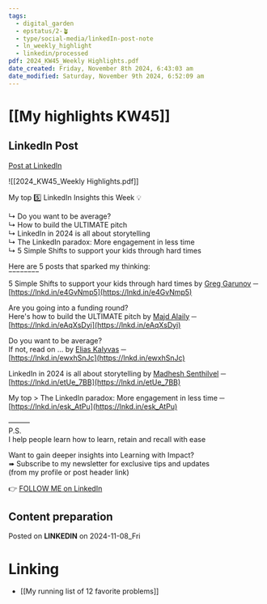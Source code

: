```yaml
---
tags:
  - digital_garden
  - epstatus/2-🪴
  - type/social-media/linkedIn-post-note
  - ln_weekly_highlight
  - linkedin/processed
pdf: 2024_KW45_Weekly Highlights.pdf
date_created: Friday, November 8th 2024, 6:43:03 am
date_modified: Saturday, November 9th 2024, 6:52:09 am
---
```

# [[My highlights KW45]]
## LinkedIn Post
[Post at LinkedIn](https://www.linkedin.com/posts/sebastiankamilli_highlights-week-45-in-2024-activity-7260546687654408192-WcIm?utm_source=share&utm_medium=member_desktop)
  
![[2024_KW45_Weekly Highlights.pdf]]

My top 5️⃣ LinkedIn Insights this Week 💡  
  
↳ Do you want to be average?  
↳ How to build the ULTIMATE pitch  
↳ LinkedIn in 2024 is all about storytelling  
↳ The LinkedIn paradox: More engagement in less time  
↳ 5 Simple Shifts to support your kids through hard times  
  
Here are 5 posts that sparked my thinking:  
‾‾‾‾‾‾‾‾  
5 Simple Shifts to support your kids through hard times by [](https://www.linkedin.com/in/ACoAAAGYpIIBh--Hnur2lzKT4yHkIYPaIOCkTFI)[Greg Garunov](https://www.linkedin.com/in/greggarunov/) ─  
[https://lnkd.in/e4GvNmp5](https://lnkd.in/e4GvNmp5)  
  
Are you going into a funding round?  
Here's how to build the ULTIMATE pitch by [](https://www.linkedin.com/in/ACoAAAFZDoYB4NNSVa-fVRzS43Blv_bAjSzrUcE)[Majd Alaily](https://www.linkedin.com/in/majdalaily/) ─  
[https://lnkd.in/eAqXsDyi](https://lnkd.in/eAqXsDyi)  
  
Do you want to be average?  
If not, read on … by [](https://www.linkedin.com/in/ACoAAAiYu_ABG6sg5izP83ZuryhXpZM0bQ-aKkM)[Elias Kalyvas](https://www.linkedin.com/in/eliaskalyvas/) ─  
[https://lnkd.in/ewxhSnJc](https://lnkd.in/ewxhSnJc)  
  
LinkedIn in 2024 is all about storytelling by [](https://www.linkedin.com/in/ACoAADg-3C4BnmrbMwXcNTq6YYYOU_q0KV5_0hA)[Madhesh Senthilvel](https://www.linkedin.com/in/madheshs/) ─  
[https://lnkd.in/etUe_7BB](https://lnkd.in/etUe_7BB)  
  
My top > The LinkedIn paradox: More engagement in less time ─  
[https://lnkd.in/esk_AtPu](https://lnkd.in/esk_AtPu)  
  
———  
P.S.  
I help people learn how to learn, retain and recall with ease  
  
Want to gain deeper insights into Learning with Impact?  
➠ Subscribe to my newsletter for exclusive tips and updates  
(from my profile or post header link)


👉 [FOLLOW ME on LinkedIn](https://www.linkedin.com/comm/mynetwork/discovery-see-all?usecase=PEOPLE_FOLLOWS&followMember=sebastiankamilli)

## Content preparation


Posted on **LINKEDIN** on 2024-11-08_Fri
# Linking
+ [[My running list of 12 favorite problems]]